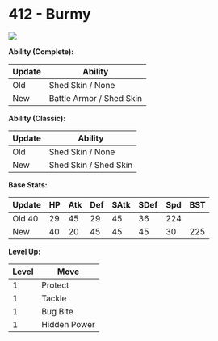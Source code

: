 # 412 - Burmy
![][412]

**Ability (Complete):**

Update | Ability
---    | ---
Old    | Shed Skin / None
New    | Battle Armor / Shed Skin

**Ability (Classic):**

Update | Ability
---    | ---
Old    | Shed Skin / None
New    | Shed Skin / Shed Skin

**Base Stats:**

Update | HP | Atk | Def | SAtk | SDef | Spd | BST
---    | ---| --- | --- | ---  | ---  | --- | ---
Old     40 |  29 |  45 |  29  |  45  |  36  |  224
New    | 40 |  20 |  45 |  45  |  45  |  30  |  225

**Level Up:**

Level | Move
---   | ---
  1   | Protect
  1   | Tackle
  1   | Bug Bite
  1   | Hidden Power



[412]: /img/pokemon/412.png
